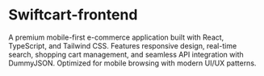 # Swiftcart-frontend
A premium mobile-first e-commerce application built with React, TypeScript, and Tailwind CSS. Features responsive design, real-time search, shopping cart management, and seamless API integration with DummyJSON. Optimized for mobile browsing with modern UI/UX patterns.
